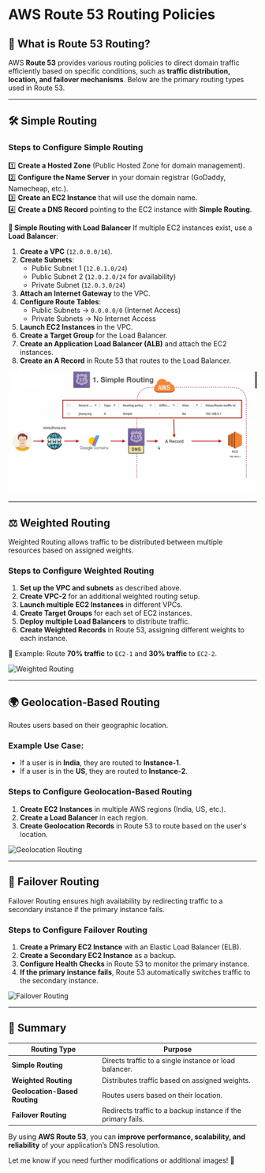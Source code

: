 # AWS Route 53 Routing Policies

## 📌 What is Route 53 Routing?
AWS **Route 53** provides various routing policies to direct domain traffic efficiently based on specific conditions, such as **traffic distribution, location, and failover mechanisms**. Below are the primary routing types used in Route 53.

---

## 🛠 **Simple Routing**
### **Steps to Configure Simple Routing**
1️⃣ **Create a Hosted Zone** (Public Hosted Zone for domain management).  
2️⃣ **Configure the Name Server** in your domain registrar (GoDaddy, Namecheap, etc.).  
3️⃣ **Create an EC2 Instance** that will use the domain name.  
4️⃣ **Create a DNS Record** pointing to the EC2 instance with **Simple Routing**.

**📌 Simple Routing with Load Balancer**
If multiple EC2 instances exist, use a **Load Balancer**:
1. **Create a VPC** (`12.0.0.0/16`).
2. **Create Subnets**: 
   - Public Subnet 1 (`12.0.1.0/24`)
   - Public Subnet 2 (`12.0.2.0/24` for availability)
   - Private Subnet (`12.0.3.0/24`)
3. **Attach an Internet Gateway** to the VPC.
4. **Configure Route Tables**:
   - Public Subnets → `0.0.0.0/0` (Internet Access)
   - Private Subnets → No Internet Access
5. **Launch EC2 Instances** in the VPC.
6. **Create a Target Group** for the Load Balancer.
7. **Create an Application Load Balancer (ALB)** and attach the EC2 instances.
8. **Create an A Record** in Route 53 that routes to the Load Balancer.

![Simple Routing](./Simple-Routing.png)

---

## ⚖️ **Weighted Routing**
Weighted Routing allows traffic to be distributed between multiple resources based on assigned weights.

### **Steps to Configure Weighted Routing**
1. **Set up the VPC and subnets** as described above.
2. **Create VPC-2** for an additional weighted routing setup.
3. **Launch multiple EC2 Instances** in different VPCs.
4. **Create Target Groups** for each set of EC2 instances.
5. **Deploy multiple Load Balancers** to distribute traffic.
6. **Create Weighted Records** in Route 53, assigning different weights to each instance.

📌 Example: Route **70% traffic** to `EC2-1` and **30% traffic** to `EC2-2`.

![Weighted Routing](https://your-image-url.com/weighted-routing.png)

---

## 🌍 **Geolocation-Based Routing**
Routes users based on their geographic location.

### **Example Use Case:**
- If a user is in **India**, they are routed to **Instance-1**.
- If a user is in the **US**, they are routed to **Instance-2**.

### **Steps to Configure Geolocation-Based Routing**
1. **Create EC2 Instances** in multiple AWS regions (India, US, etc.).
2. **Create a Load Balancer** in each region.
3. **Create Geolocation Records** in Route 53 to route based on the user's location.

![Geolocation Routing](https://your-image-url.com/geolocation-routing.png)

---

## 🔄 **Failover Routing**
Failover Routing ensures high availability by redirecting traffic to a secondary instance if the primary instance fails.

### **Steps to Configure Failover Routing**
1. **Create a Primary EC2 Instance** with an Elastic Load Balancer (ELB).
2. **Create a Secondary EC2 Instance** as a backup.
3. **Configure Health Checks** in Route 53 to monitor the primary instance.
4. **If the primary instance fails**, Route 53 automatically switches traffic to the secondary instance.

![Failover Routing](https://your-image-url.com/failover-routing.png)

---

## 📌 **Summary**
| Routing Type | Purpose |
|-------------|---------|
| **Simple Routing** | Directs traffic to a single instance or load balancer. |
| **Weighted Routing** | Distributes traffic based on assigned weights. |
| **Geolocation-Based Routing** | Routes users based on their location. |
| **Failover Routing** | Redirects traffic to a backup instance if the primary fails. |

By using **AWS Route 53**, you can **improve performance, scalability, and reliability** of your application’s DNS resolution.

Let me know if you need further modifications or additional images! 🚀
